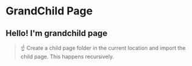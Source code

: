 # GrandChild Page

## Hello! I'm grandchild page

> ☝ Create a child page folder in the current location and import the child page. This happens recursively.

